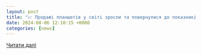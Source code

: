 ```yaml
---
layout: post
title: "📈 Продажі планшетів у світі зросли та повернулися до показників 2020 року"
date: 2024-08-06 12:10:15 +0000
categories: [news]
---
```


[Читати далі](https://nachasi.com/tech/2024/08/06/prodazhi-planshetiv-zrosly/)
